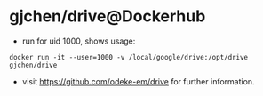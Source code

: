 # gjchen/drive@Dockerhub

* run for uid 1000, shows usage:
```
docker run -it --user=1000 -v /local/google/drive:/opt/drive gjchen/drive 
```
* visit https://github.com/odeke-em/drive for further information.
